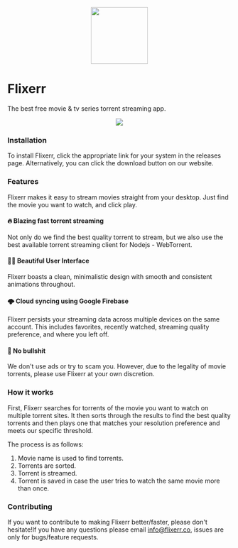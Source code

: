 <p align="center">
<img src="https://github.com/carlelieser/Flixerr/blob/master/assets/imgs/icon.png?raw=true=" width="128" height="128"/>
</p>

# Flixerr
The best free movie & tv series torrent streaming app.

<p align="center">
<img src="https://github.com/carlelieser/Flixerr/blob/master/assets/imgs/screenshot.png?raw=true=">
</p>

### Installation
To install Flixerr, click the appropriate link for your system in the releases page. Alternatively, you can click the download button on our website.

### Features
Flixerr makes it easy to stream movies straight from your desktop. Just find the movie you want to watch, and click play.

#### 🔥 Blazing fast torrent streaming
Not only do we find the best quality torrent to stream, but we also use the best available torrent streaming client for Nodejs - WebTorrent. 

#### 👍🏼 Beautiful User Interface
Flixerr boasts a clean, minimalistic design with smooth and consistent animations throughout.

#### 🌩️ Cloud syncing using Google Firebase
Flixerr persists your streaming data across multiple devices on the same account. This includes favorites, recently watched, streaming quality preference, and where you left off.

#### 💩 No bullshit
We don't use ads or try to scam you. However, due to the legality of movie torrents, please use Flixerr at your own discretion.

### How it works
First, Flixerr searches for torrents of the movie you want to watch on multiple torrent sites. It then sorts through the results to find the best quality torrents and then plays one that matches your resolution preference and meets our specific threshold. 

The process is as follows:
1. Movie name is used to find torrents.
2. Torrents are sorted.
3. Torrent is streamed.
4. Torrent is saved in case the user tries to watch the same movie more than once.

### Contributing
 If you want to contribute to making Flixerr better/faster, please don't hesitate!If you have any questions please email info@flixerr.co, issues are only for bugs/feature requests. 
